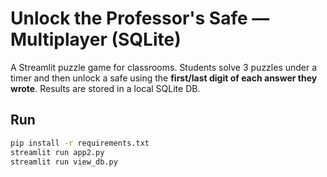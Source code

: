 # Unlock the Professor's Safe — Multiplayer (SQLite)

A Streamlit puzzle game for classrooms. Students solve 3 puzzles under a timer and then unlock a safe using the **first/last digit of each answer they wrote**. Results are stored in a local SQLite DB.

## Run

```bash
pip install -r requirements.txt
streamlit run app2.py
streamlit run view_db.py

